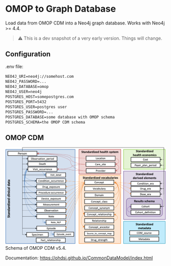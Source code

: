 # OMOP to Graph Database
Load data from OMOP CDM into a Neo4j graph database. Works with Neo4j >= 4.4.

> :warning: This is a dev snapshot of a very early version. Things will change.


## Configuration

.env file:

```shell
NEO4J_URI=neo4j://somehost.com
NEO4J_PASSWORD=...
NEO4J_DATABASE=omop
NEO4J_USER=neo4j
POSTGRES_HOST=somepostgres.com
POSTGRES_PORT=5432
POSTGRES_USER=postgres user
POSTGRES_PASSWORD=...
POSTGRES_DATABASE=some database with OMOP schema
POSTGRES_SCHEMA=the OMOP CDM schema
```

## OMOP CDM
![OMOP CDM 5.4 Schema](docs/img/cdm54.png)
Schema of OMOP CDM v5.4.

Documentation: https://ohdsi.github.io/CommonDataModel/index.html

